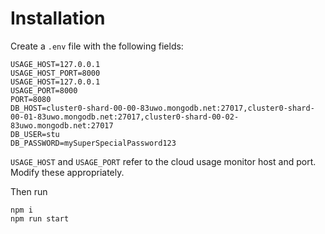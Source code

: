 # Installation
Create a `.env` file with the following fields:

```
USAGE_HOST=127.0.0.1
USAGE_HOST_PORT=8000
USAGE_HOST=127.0.0.1
USAGE_PORT=8000
PORT=8080
DB_HOST=cluster0-shard-00-00-83uwo.mongodb.net:27017,cluster0-shard-00-01-83uwo.mongodb.net:27017,cluster0-shard-00-02-83uwo.mongodb.net:27017
DB_USER=stu
DB_PASSWORD=mySuperSpecialPassword123
```

`USAGE_HOST` and `USAGE_PORT` refer to the cloud usage monitor host and port. Modify these
appropriately.

Then run
```
npm i
npm run start
```